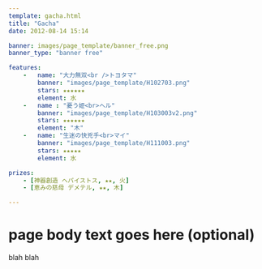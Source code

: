 ```yaml
---
template: gacha.html
title: "Gacha"
date: 2012-08-14 15:14

banner: images/page_template/banner_free.png
banner_type: "banner free"

features:
    -   name: "大力無双<br />トヨタマ"
        banner: "images/page_template/H102703.png"
        stars: ★★★★★★
        element: 水
    -   name : "憂う姫<br>ヘル"
        banner: "images/page_template/H103003v2.png"
        stars: ★★★★★★
        element: "木"
    -   name: "生迷の快兇手<br>マイ"
        banner: "images/page_template/H111003.png"
        stars: ★★★★★
        element: 水

prizes:
    - [神器創造 ヘパイストス, ★★, 火]
    - [恵みの慈母 デメテル, ★★, 木]

---
```


# page body text goes here (optional)

blah blah
